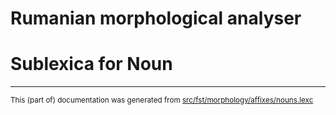 
# Rumanian morphological analyser

# Sublexica for Noun

* * *

<small>This (part of) documentation was generated from [src/fst/morphology/affixes/nouns.lexc](https://github.com/giellalt/lang-ron/blob/main/src/fst/morphology/affixes/nouns.lexc)</small>
